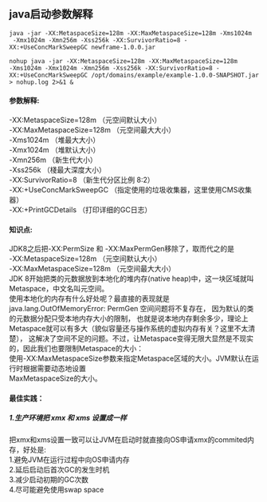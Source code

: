 ## java启动参数解释
````shell script
java -jar -XX:MetaspaceSize=128m -XX:MaxMetaspaceSize=128m -Xms1024m
 -Xmx1024m -Xmn256m -Xss256k -XX:SurvivorRatio=8 -XX:+UseConcMarkSweepGC newframe-1.0.0.jar
````
````shell script
nohup java -jar -XX:MetaspaceSize=128m -XX:MaxMetaspaceSize=128m 
-Xms1024m -Xmx1024m -Xmn256m -Xss256k -XX:SurvivorRatio=8 -XX:+UseConcMarkSweepGC /opt/domains/example/example-1.0.0-SNAPSHOT.jar > nohup.log 2>&1 &
````
#### 参数解释:  
-XX:MetaspaceSize=128m （元空间默认大小）  
-XX:MaxMetaspaceSize=128m （元空间最大大小）  
-Xms1024m （堆最大大小）  
-Xmx1024m （堆默认大小）  
-Xmn256m （新生代大小）  
-Xss256k （棧最大深度大小）  
-XX:SurvivorRatio=8 （新生代分区比例 8:2）  
-XX:+UseConcMarkSweepGC （指定使用的垃圾收集器，这里使用CMS收集器）  
-XX:+PrintGCDetails （打印详细的GC日志）  

#### 知识点:  
JDK8之后把-XX:PermSize 和 -XX:MaxPermGen移除了，取而代之的是  
-XX:MetaspaceSize=128m （元空间默认大小）  
-XX:MaxMetaspaceSize=128m （元空间最大大小）  
JDK 8开始把类的元数据放到本地化的堆内存(native heap)中，这一块区域就叫Metaspace，中文名叫元空间。  
使用本地化的内存有什么好处呢？最直接的表现就是java.lang.OutOfMemoryError: PermGen
 空间问题将不复存在， 因为默认的类的元数据分配只受本地内存大小的限制，
 也就是说本地内存剩余多少，理论上Metaspace就可以有多大（貌似容量还与操作系统的虚拟内存有关？这里不太清楚），
 这解决了空间不足的问题。不过，让Metaspace变得无限大显然是不现实的，因此我们也要限制Metaspace的大小：  
 使用-XX:MaxMetaspaceSize参数来指定Metaspace区域的大小。JVM默认在运行时根据需要动态地设置  
 MaxMetaspaceSize的大小。
 
 #### 最佳实践：
 ##### 1.生产环境把 xmx 和 xms 设置成一样  
 把xmx和xms设置一致可以让JVM在启动时就直接向OS申请xmx的commited内存，好处是:  
 1.避免JVM在运行过程中向OS申请内存  
 2.延后启动后首次GC的发生时机  
 3.减少启动初期的GC次数  
 4.尽可能避免使用swap space